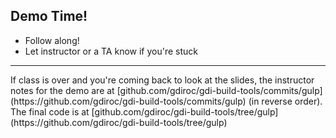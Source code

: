 ##  Demo Time!

* Follow along!
* Let instructor or a TA know if you're stuck

<hr>
<aside>
  If class is over and you're coming back to look at the slides,
  the instructor notes for the demo are at
  [github.com/gdiroc/gdi-build-tools/commits/gulp](https://github.com/gdiroc/gdi-build-tools/commits/gulp)
  (in reverse order). The final code is at
  [github.com/gdiroc/gdi-build-tools/tree/gulp](https://github.com/gdiroc/gdi-build-tools/tree/gulp)
</aside>
